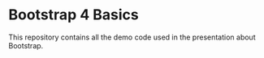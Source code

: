 # Bootstrap 4 Basics

This repository contains all the demo code used in the presentation about Bootstrap.